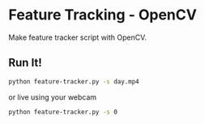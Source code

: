 # Feature Tracking - OpenCV

Make feature tracker script with OpenCV.

## Run It!

```bash
python feature-tracker.py -s day.mp4
```

or live using your webcam

```bash
python feature-tracker.py -s 0
```